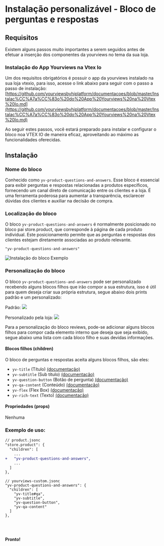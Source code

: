 # Instalação personalizável - Bloco de perguntas e respostas

## Requisitos

Existem alguns passos muito importantes a serem seguidos antes de efetuar a inserção dos componentes da yourviews no tema da sua loja.

### Instalação do App Yourviews na Vtex Io

Um dos requisitos obrigatórios é possuir o app da yourviews instalado na sua loja vtexio, para isso, acesse o link abaixo para seguir com o passo a passo de instalação:
[https://github.com/yourviewsbyhiplatform/documentacoes/blob/master/Instalac%CC%A7a%CC%83o%20do%20App%20Yourviews%20na%20Vtex%20Io.md](https://github.com/yourviewsbyhiplatform/documentacoes/blob/master/Instalac%CC%A7a%CC%83o%20do%20App%20Yourviews%20na%20Vtex%20Io.md)
 
Ao seguir estes passos, você estará preparado para instalar e configurar o bloco noa VTEX IO de maneira eficaz, aproveitando ao máximo as funcionalidades oferecidas. 
 
## Instalação

### Nome do bloco

Conhecido como `yv-product-questions-and-answers`. Esse bloco é essencial para exibir perguntas e respostas relacionadas a produtos específicos, fornecendo um canal direto de comunicação entre os clientes e a loja. É uma ferramenta poderosa para aumentar a transparência, esclarecer dúvidas dos clientes e auxiliar na decisão de compra.

### Localização do bloco

O bloco `yv-product-questions-and-answers` é normalmente posicionado no bloco pai store.product, que corresponde à página de cada produto individual. Este posicionamento permite que as perguntas e respostas dos clientes estejam diretamente associadas ao produto relevante.
```
"yv-product-questions-and-answers"
```

![Instalação do bloco Exemplo](https://imgur.com/NUS4JYT.png)

### Personalização do bloco

O bloco `yv-product-questions-and-answers` pode ser personalizado recebendo alguns blocos filhos que irão compor a sua estrutura, isso é útil para quem deseja criar sua própria estrutura, segue abaixo dois prints padrão e um personalizado:

Padrão:
![](https://i.imgur.com/wncw9Pb.png)

Personalizado pela loja:
![](https://i.imgur.com/oiNRZLN.png)

Para a personalização do bloco reviews, pode-se adicionar alguns blocos filhos para compor cada elemento interno que deseja que seja exibido, segue abaixo uma lista com cada bloco filho e suas devidas informações.

#### Blocos filhos (children)

O bloco de perguntas e respostas aceita alguns blocos filhos, são eles:

 - `yv-title` (Título) [(documentação)](https://github.com/yourviewsbyhiplatform/documentacoes/blob/master/Blocos%20Filhos%20-%20T%C3%ADtulo.md)
 - `yv-subtitle` (Sub título) [(documentação)](https://github.com/yourviewsbyhiplatform/documentacoes/blob/master/Blocos%20Filhos%20-%20Subt%C3%ADtulo.md)
 - `yv-question-button` (Botão de pergunta) [(documentação)](https://github.com/yourviewsbyhiplatform/documentacoes/blob/master/Blocos%20Filhos%20-%20Bot%C3%A3o%20de%20pergunta.md)
 - `yv-qa-content` (Conteúdo) [(documentação)](#)
 - `yv-flex` (Flex Box) [(documentação)](https://github.com/yourviewsbyhiplatform/documentacoes/blob/master/Blocos%20Filhos%20-%20Flex%20Box.md)
 - `yv-rich-text` (Texto) [(documentação)](https://github.com/yourviewsbyhiplatform/documentacoes/blob/master/Blocos%20Filhos%20-%20Texto.md)

#### Propriedades (props)

Nenhuma

### Exemplo de uso:

```diff
// product.jsonc
"store.product": {
  "children": [
	...
+   "yv-product-questions-and-answers",
	...
  ]
},
```
```jsonc
// yourviews-custom.jsonc
"yv-product-questions-and-answers": {
  "children": [
    "yv-title#qa",
    "yv-subtitle",
    "yv-question-button",
    "yv-qa-content"
  ]
},
```

<br>
<br>

**Pronto!**
<!--stackedit_data:
eyJoaXN0b3J5IjpbMjk2ODc5ODM3XX0=
-->